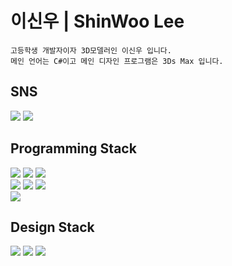 <h1>이신우 | ShinWoo Lee</h2>

~~~
고등학생 개발자이자 3D모델러인 이신우 입니다.
메인 언어는 C#이고 메인 디자인 프로그램은 3Ds Max 입니다.
~~~

<h2 align="left">SNS</h2>
<p align="left">
  <a href="https://www.instagram.com/satell_07/"><img src="https://img.shields.io/badge/-Instargram-E4405F?style=for-the-badge&logo=Instagram&logoColor=white"/></a>
  <a href="https://blog.naver.com/satellite_07"><img src="https://img.shields.io/badge/-Blog-03C75A?style=for-the-badge&logo=Naver&logoColor=white"/></a>
  <br>
</p>

<h2 align="left">Programming Stack</h2>
<p align="left">
  <img src="https://img.shields.io/badge/Csharp-239120.svg?style=for-the-badge&logo=Csharp&logoColor=while">
  <img src="https://img.shields.io/badge/C++-00599C.svg?style=for-the-badge&logo=C%2B%2B&logoColor=white">
  <img src="https://img.shields.io/badge/Python-3776AB?style=for-the-badge&logo=python&logoColor=white"/>
  <br>
  <img src="https://img.shields.io/badge/HTML5-E34F26?style=for-the-badge&logo=HTML5&logoColor=white " />
  <img src="https://img.shields.io/badge/CSS3-1572B6?style=for-the-badge&logo=CSS3&logoColor=white "/>
  <img src="https://img.shields.io/badge/JavaScript-F7DF1E?style=for-the-badge&logo=javascript&logoColor=white "/>
  <br>
  <img src="https://img.shields.io/badge/Unity-222324?style=for-the-badge&logo=unity&logoColor=white "/>
  <br>
</p>
<h2 align="left">Design Stack</h2>
<p align="left">
  <img src="https://img.shields.io/badge/3DsMax-00B2A5?style=for-the-badge&logo=autodesk&logoColor=white "/>
  <img src="https://img.shields.io/badge/Blender-EA7600?style=for-the-badge&logo=Blender&logoColor=white "/>
  <img src="https://img.shields.io/badge/Figma-F24E1E?style=for-the-badge&logo=figma&logoColor=white "/>
  <br>
</p>

</div>
